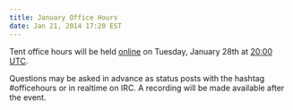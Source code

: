 ```yaml
---
title: January Office Hours
date: Jan 21, 2014 17:20 EST
---
```


Tent office hours will be held [online](/officehours) on Tuesday, January 28th
at [20:00 UTC](http://everytimezone.com/#2014-1-28,480,6bj).

Questions may be asked in advance as status posts with the hashtag #officehours
or in realtime on IRC. A recording will be made available after the event.
